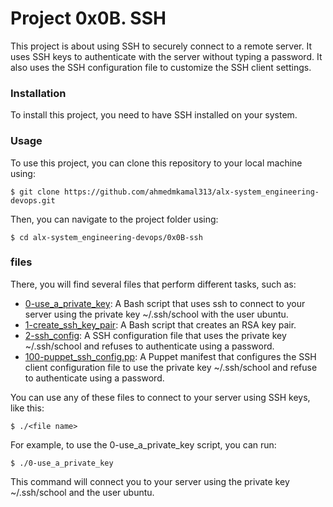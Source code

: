 # Project 0x0B. SSH
This project is about using SSH to securely connect to a remote server. It uses SSH keys to authenticate with the server without typing a password. It also uses the SSH configuration file to customize the SSH client settings.

### Installation
To install this project, you need to have SSH installed on your system.

### Usage
To use this project, you can clone this repository to your local machine using:
```
$ git clone https://github.com/ahmedmkamal313/alx-system_engineering-devops.git
```
Then, you can navigate to the project folder using:
```
$ cd alx-system_engineering-devops/0x0B-ssh
```
### files
There, you will find several files that perform different tasks, such as:

- [0-use_a_private_key](https://github.com/ahmedmkamal313/alx-system_engineering-devops/blob/master/0x0B-ssh/0-use_a_private_key): A Bash script that uses ssh to connect to your server using the private key ~/.ssh/school with the user ubuntu.
- [1-create_ssh_key_pair](https://github.com/ahmedmkamal313/alx-system_engineering-devops/blob/master/0x0B-ssh/1-create_ssh_key_pair): A Bash script that creates an RSA key pair.
- [2-ssh_config](https://github.com/ahmedmkamal313/alx-system_engineering-devops/blob/master/0x0B-ssh/2-ssh_config): A SSH configuration file that uses the private key ~/.ssh/school and refuses to authenticate using a password.
- [100-puppet_ssh_config.pp](https://github.com/ahmedmkamal313/alx-system_engineering-devops/blob/master/0x0B-ssh/100-puppet_ssh_config.pp): A Puppet manifest that configures the SSH client configuration file to use the private key ~/.ssh/school and refuse to authenticate using a password.

You can use any of these files to connect to your server using SSH keys, like this:
```
$ ./<file name>
```
For example, to use the 0-use_a_private_key script, you can run:
```
$ ./0-use_a_private_key
```
This command will connect you to your server using the private key ~/.ssh/school and the user ubuntu.
